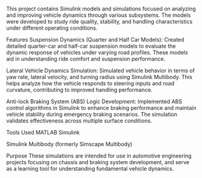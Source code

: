 This project contains Simulink models and simulations focused on analyzing and improving vehicle dynamics through various subsystems. The models were developed to study ride quality, stability, and handling characteristics under different operating conditions.

Features
Suspension Dynamics (Quarter and Half Car Models):
Created detailed quarter-car and half-car suspension models to evaluate the dynamic response of vehicles under varying road profiles. These models aid in understanding ride comfort and suspension performance.

Lateral Vehicle Dynamics Simulation:
Simulated vehicle behavior in terms of yaw rate, lateral velocity, and turning radius using Simulink Multibody. This helps analyze how the vehicle responds to steering inputs and road curvature, contributing to improved handling performance.

Anti-lock Braking System (ABS) Logic Development:
Implemented ABS control algorithms in Simulink to enhance braking performance and maintain vehicle stability during emergency braking scenarios. The simulation validates effectiveness across multiple surface conditions.

Tools Used
MATLAB Simulink

Simulink Multibody (formerly Simscape Multibody)

Purpose
These simulations are intended for use in automotive engineering projects focusing on chassis and braking system development, and serve as a learning tool for understanding fundamental vehicle dynamics.
